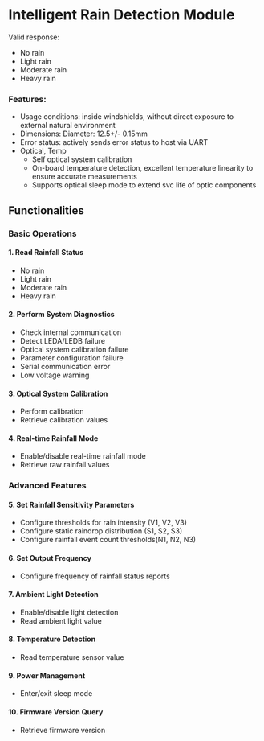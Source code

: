 # Intelligent Rain Detection Module

Valid response:
  - No rain
  - Light rain
  - Moderate rain
  - Heavy rain

### Features:
- Usage conditions:
inside windshields, without direct exposure to external natural environment
- Dimensions:
Diameter: 12.5+/- 0.15mm
- Error status:
actively sends error status to host via UART
- Optical, Temp
  - Self optical system calibration
  - On-board temperature detection, excellent temperature linearity to ensure accurate measurements
  - Supports optical sleep mode to extend svc life of optic components

## Functionalities

### Basic Operations

#### 1. Read Rainfall Status
- No rain
- Light rain
- Moderate rain
- Heavy rain

#### 2. Perform System Diagnostics
- Check internal communication
- Detect LEDA/LEDB failure
- Optical system calibration failure
- Parameter configuration failure
- Serial communication error
- Low voltage warning

#### 3. Optical System Calibration
- Perform calibration
- Retrieve calibration values

#### 4. Real-time Rainfall Mode
- Enable/disable real-time rainfall mode
- Retrieve raw rainfall values

### Advanced Features

#### 5. Set Rainfall Sensitivity Parameters
- Configure thresholds for rain intensity (V1, V2, V3)
- Configure static raindrop distribution (S1, S2, S3)
- Configure rainfall event count thresholds(N1, N2, N3)


#### 6. Set Output Frequency
- Configure frequency of rainfall status reports

#### 7. Ambient Light Detection
- Enable/disable light detection
- Read ambient light value


#### 8. Temperature Detection
- Read temperature sensor value

#### 9. Power Management
- Enter/exit sleep mode

#### 10. Firmware Version Query
- Retrieve firmware version
